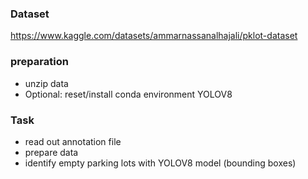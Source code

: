 ### Dataset
https://www.kaggle.com/datasets/ammarnassanalhajali/pklot-dataset

### preparation
* unzip data
* Optional: reset/install conda environment YOLOV8

### Task
* read out annotation file
* prepare data
* identify empty parking lots with YOLOV8 model (bounding boxes)